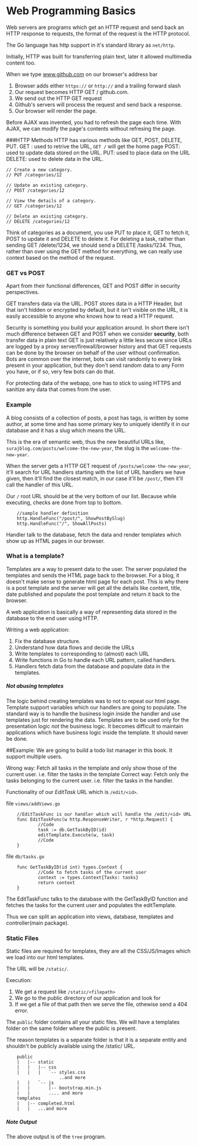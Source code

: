 # Web Programming Basics

Web servers are programs which get an HTTP request and send back an HTTP response to requests, the format of the request is the HTTP protocol.  

The Go language has http support in it's standard library as `net/http`. 

Initially, HTTP was built for transferring plain text, later it allowed multimedia content too. 

When we type www.github.com on our browser's address bar

1. Browser adds either `https://` or `http://` and a trailing forward slash
2. Our request becomes HTTP GET / github.com. 
3. We send out the HTTP GET request
4. Github's servers will process the request and send back a response.
5. Our browser will render the page.

Before AJAX was invented, you had to refresh the page each time. With AJAX, we can modify the page's contents without refresing the page.

###HTTP Methods
HTTP has various methods like GET, POST, DELETE, PUT.
GET : used to retrive the URL, `GET /` will get the home page 
POST: used to update data stored on the URL.
PUT: used to place data on the URL
DELETE: used to delete data in the URL.

    // Create a new category.
    // PUT /categories/12

    // Update an existing category.
    // POST /categories/12

    // View the details of a category.
    // GET /categories/12   

    // Delete an existing category.
    // DELETE /categories/12

Think of categories as a document, you use PUT to place it, GET to fetch it, POST to update it and DELETE to delete it. For deleting a task, rather than sending GET /delete/1234, we should send a DELETE /tasks/1234. Thus, rather than over using the GET method for everything, we can really use context based on the method of the request.
 
### GET vs POST
Apart from their functional differences, GET and POST differ in security perspectives.

GET transfers data via the URL. POST stores data in a HTTP Header, but that isn't hidden or encrypted by default, but it isn't visible on the URL, it is easily accessible to anyone who knows how to read a HTTP request. 

Security is something you build your application around. In short there isn't much difference between GET and POST when we consider **security**, both transfer data in plain text GET is just relatively a little less secure since URLs are logged by a proxy server/firewall/browser history and that GET requests can be done by the browser on behalf of the user without confirmation. Bots are common over the internet, bots can visit randomly to every link present in your application, but they don't send random data to any Form you have, or if so, very few bots can do that.

For protecting data of the webapp, one has to stick to using HTTPS and sanitize any data that comes from the user.

### Example

A blog consists of a collection of posts, a post has tags, is written by some author, at some time and has some primary key
to uniquely identify it in our database and it has a slug which means the URL.

This is the era of semantic web, thus the new beautiful URLs like, `surajblog.com/posts/welcome-the-new-year`,
the slug is the `welcome-the-new-year`.

When the server gets a HTTP GET request of `/posts/welcome-the-new-year`, it'll search for URL handlers starting with the list of URL 
handlers we have given, then it'll find the closest match, in our case it'll be `/post/`, then it'll call the handler of this URL. 

Our `/` root URL should be at the very bottom of our list. Because while executing, checks are done from top to bottom.

        //sample handler definition
        http.HandleFunc("/post/", ShowPostBySlug)
        http.HandleFunc("/", ShowAllPosts)

Handler talk to the database, fetch the data and render templates which show up as HTML pages in our browser.

### What is a template?

Templates are a way to present data to the user. The server populated the templates and sends the HTML page back to the browser. For a blog, it doesn't make sense to generate html page for each post. This is why there is a post template and the server will get all the details like content, title, date published and populate the post template and return it back to the browser.

A web application is basically a way of representing data stored in the database to the end user using HTTP. 

Writing a web application:
1. Fix the database structure.
2. Understand how data flows and decide the URLs
3. Write templates to corresponding to (almost) each URL 
4. Write functions in Go to handle each URL pattern, called handlers. 
5. Handlers fetch data from the database and populate data in the templates.

##### Not abusing templates
The logic behind creating templates was to not to repeat our html page. Template support variables which our handlers are going to populate. The standard way is to handle the business login inside the handler and use templates just for rendering the data. Templates are to be used only for the presentation logic *not* the business logic. It becomes difficult to maintain applications which have business logic inside the template. It should never be done.

##Example:
We are going to build a todo list manager in this book. It support multiple users.

Wrong way: Fetch all tasks in the template and only show those of the current user. i.e. filter the tasks in the template
Correct way: Fetch only the tasks belonging to the current user. i.e. filter the tasks in the handler.

Functionality of our *EditTask* URL which is `/edit/<id>`.
 
file `views/addViews.go`

        //EditTaskFunc is our handler which will handle the /edit/<id> URL
        func EditTaskFunc(w http.ResponseWriter, r *http.Request) {
                //Code
                task := db.GetTaskByID(id)
                editTemplate.Execute(w, task)
                //Code
        }

file `db/tasks.go`

        func GetTaskByID(id int) types.Context {
                //Code to fetch tasks of the current user
                context := types.Context{Tasks: tasks}
                return context
        }


The EditTaskFunc talks to the database with the GetTaskByID function and fetches the tasks for the current user and populates the editTemplate.

Thus we can split an application into views, database, templates and controller(main package).

### Static Files
Static files are required for templates, they are all the CSS/JS/Images which we load into our html templates.

The URL will be `/static/`. 

Execution:
1. We get a request like `/static/<filepath>`
2. We go to the public directory of our application and look for <filepath>
3. If we get a file of that path then we serve the file, othewise send a 404 error.

The `public` folder contains all your static files. We will have a templates folder on the same folder where the public is present.

The reason templates is a separate folder is that it is a separate entity and shouldn't be publicly available using the /static/ URL.

        public
        |   |-- static
        |   |   |-- css
        |   |   |   `-- styles.css
                        ..and more
        |   |   `-- js
        |   |       |-- bootstrap.min.js
        |   |       .... and more
        templates
        |   |-- completed.html
        |   |   ...and more        

##### Note Output
The above output is of the `tree` program.